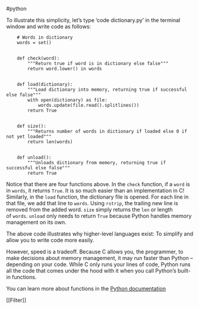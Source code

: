 #python

To illustrate this simplicity, let’s type ‘code dictionary.py’ in the terminal window and write code as follows:

```
    # Words in dictionary
    words = set()
    
    
    def check(word):
        """Return true if word is in dictionary else false"""
        return word.lower() in words
    
    
    def load(dictionary):
        """Load dictionary into memory, returning true if successful else false"""
        with open(dictionary) as file:
            words.update(file.read().splitlines())
        return True
    
    
    def size():
        """Returns number of words in dictionary if loaded else 0 if not yet loaded"""
        return len(words)
    
    
    def unload():
        """Unloads dictionary from memory, returning true if successful else false"""
        return True
```

Notice that there are four functions above. In the `check` function, if a `word` is in `words`, it returns `True`. It is so much easier than an implementation in C! Similarly, in the `load` function, the dictionary file is opened. For each line in that file, we add that line to `words`. Using `rstrip`, the trailing new line is removed from the added word. `size` simply returns the `len` or length of `words`. `unload` only needs to return `True` because Python handles memory management on its own.

The above code illustrates why higher-level languages exist: To simplify and allow you to write code more easily.

However, speed is a tradeoff. Because C allows you, the programmer, to make decisions about memory management, it may run faster than Python – depending on your code. While C only runs your lines of code, Python runs all the code that comes under the hood with it when you call Python’s built-in functions.

You can learn more about functions in the [Python documentation](https://docs.python.org/3/library/functions.html)


[[Filter]]